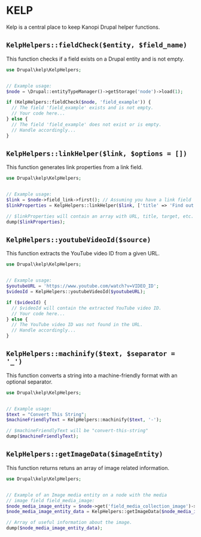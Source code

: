 # KELP
Kelp is a central place to keep Kanopi Drupal helper functions.



## `KelpHelpers::fieldCheck($entity, $field_name)`

This function checks if a field exists on a Drupal entity and is not empty.

```php
use Drupal\kelp\KelpHelpers;


// Example usage:
$node = \Drupal::entityTypeManager()->getStorage('node')->load(1);

if (KelpHelpers::fieldCheck($node, 'field_example')) {
  // The field 'field_example' exists and is not empty.
  // Your code here...
} else {
  // The field 'field_example' does not exist or is empty.
  // Handle accordingly...
}
```

## `KelpHelpers::linkHelper($link, $options = [])`

This function generates link properties from a link field.

```php
use Drupal\kelp\KelpHelpers;


// Example usage:
$link = $node->field_link->first(); // Assuming you have a link field
$linkProperties = KelpHelpers::linkHelper($link, ['title' => 'Find out more about kelp', 'modifiers' => ['btn', 'btn-primary']]);

// $linkProperties will contain an array with URL, title, target, etc.
dump($linkProperties);
```

## `KelpHelpers::youtubeVideoId($source)`

This function extracts the YouTube video ID from a given URL.

```php
use Drupal\kelp\KelpHelpers;


// Example usage:
$youtubeURL = 'https://www.youtube.com/watch?v=VIDEO_ID';
$videoId = KelpHelpers::youtubeVideoId($youtubeURL);

if ($videoId) {
  // $videoId will contain the extracted YouTube video ID.
  // Your code here...
} else {
  // The YouTube video ID was not found in the URL.
  // Handle accordingly...
}
```

## `KelpHelpers::machinify($text, $separator = '_')`

This function converts a string into a machine-friendly format with an optional separator.

```php
use Drupal\kelp\KelpHelpers;


// Example usage:
$text = "Convert This String";
$machineFriendlyText = KelpHelpers::machinify($text, '-');

// $machineFriendlyText will be "convert-this-string"
dump($machineFriendlyText);
```

## `KelpHelpers::getImageData($imageEntity)`

This function returns retuns an array of image related information.

```php
use Drupal\kelp\KelpHelpers;


// Example of an Image media entity on a node with the media
// image field field_media_image:
$node_media_image_entity = $node->get('field_media_collection_image')->entity->get('field_media_image');
$node_media_image_entity_data = KelpHelpers::getImageData($node_media_image_entity);

// Array of useful information about the image.
dump($node_media_image_entity_data);
```
